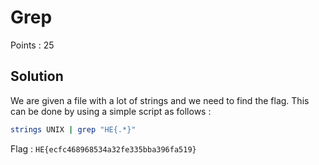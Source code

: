 # Grep

Points : 25

## Solution

We are given a file with a lot of strings and we need to find the flag. This can be done by using a simple script as follows :

```sh
strings UNIX | grep "HE{.*}"
```

Flag : `HE{ecfc468968534a32fe335bba396fa519}`
